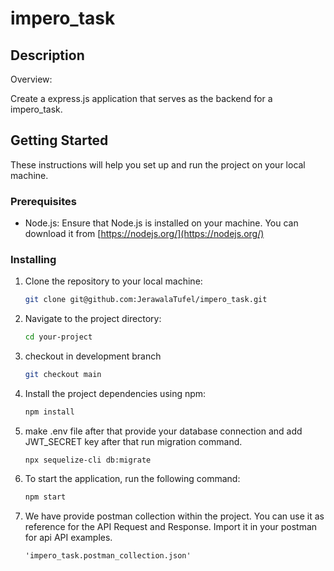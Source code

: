 # impero_task

## Description
Overview:

Create a express.js application that serves as the backend for a impero_task. 
## Getting Started
These instructions will help you set up and run the project on your local machine.

### Prerequisites
- Node.js: Ensure that Node.js is installed on your machine. You can download it from [https://nodejs.org/](https://nodejs.org/)

### Installing
1. Clone the repository to your local machine:
   ```bash
   git clone git@github.com:JerawalaTufel/impero_task.git
2. Navigate to the project directory:
    ```bash
    cd your-project
3. checkout in development branch 
    ```bash
    git checkout main
4. Install the project dependencies using npm:
    ```bash
    npm install
5. make .env file after that provide your database connection and add JWT_SECRET key after that run migration command.
    ```
    npx sequelize-cli db:migrate
6. To start the application, run the following command:
    ```bash
    npm start
7.  We have provide postman collection within the project. You can use it as reference for the API Request and Response.
Import it in your postman for api API examples.
    ``` 
    'impero_task.postman_collection.json'